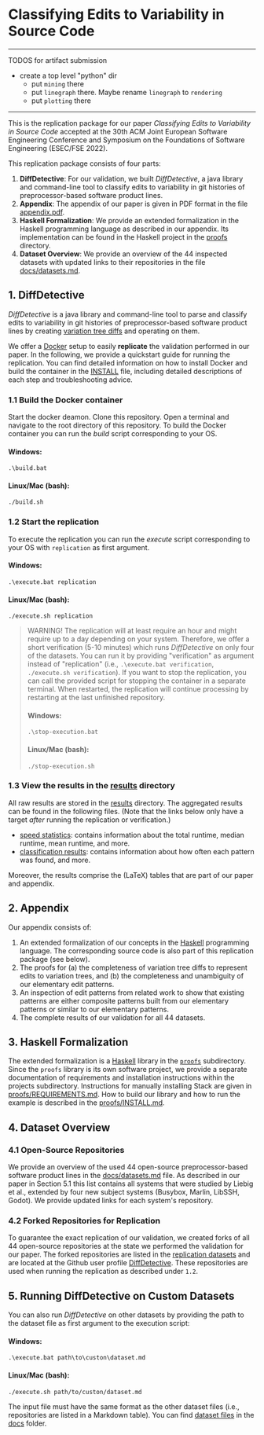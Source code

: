 # Classifying Edits to Variability in Source Code

---
TODOS for artifact submission
- create a top level "python" dir
  - put `mining` there
  - put `linegraph` there. Maybe rename `linegraph` to `rendering`
  - put `plotting` there
---

This is the replication package for our paper _Classifying Edits to Variability in Source Code_ accepted at the 30th ACM Joint European Software Engineering Conference and Symposium on the Foundations of Software Engineering (ESEC/FSE 2022).

This replication package consists of four parts:

1. **DiffDetective**: For our validation, we built _DiffDetective_, a java library and command-line tool to classify edits to variability in git histories of preprocessor-based software product lines.
2. **Appendix**: The appendix of our paper is given in PDF format in the file [appendix.pdf](appendix.pdf).
3. **Haskell Formalization**: We provide an extended formalization in the Haskell programming language as described in our appendix. Its implementation can be found in the Haskell project in the [proofs](proofs) directory.
4. **Dataset Overview**: We provide an overview of the 44 inspected datasets with updated links to their repositories in the file [docs/datasets.md][dataset].

## 1. DiffDetective
_DiffDetective_ is a java library and command-line tool to parse and classify edits to variability in git histories of preprocessor-based software product lines by creating [variation tree diffs][difftree_class] and operating on them.

We offer a [Docker](https://www.docker.com/) setup to easily __replicate__ the validation performed in our paper. 
In the following, we provide a quickstart guide for running the replication.
You can find detailed information on how to install Docker and build the container in the [INSTALL](INSTALL.md) file, including detailed descriptions of each step and troubleshooting advice.

### 1.1 Build the Docker container
Start the docker deamon.
Clone this repository.
Open a terminal and navigate to the root directory of this repository.
To build the Docker container you can run the _build_ script corresponding to your OS.
#### Windows: 
`.\build.bat`
#### Linux/Mac (bash): 
`./build.sh`

### 1.2 Start the replication
To execute the replication you can run the _execute_ script corresponding to your OS with `replication` as first argument.

#### Windows:
`.\execute.bat replication`
#### Linux/Mac (bash):
`./execute.sh replication`

> WARNING!
> The replication will at least require an hour and might require up to a day depending on your system.
> Therefore, we offer a short verification (5-10 minutes) which runs _DiffDetective_ on only four of the datasets.
> You can run it by providing "verification" as argument instead of "replication" (i.e., `.\execute.bat verification`,  `./execute.sh verification`).
> If you want to stop the replication, you can call the provided script for stopping the container in a separate terminal.
> When restarted, the replication will continue processing by restarting at the last unfinished repository.
> #### Windows:
> `.\stop-execution.bat`
> #### Linux/Mac (bash):
> `./stop-execution.sh`


### 1.3 View the results in the [results][resultsdir] directory
All raw results are stored in the [results][resultsdir] directory.
The aggregated results can be found in the following files.
(Note that the links below only have a target _after_ running the replication or verification.)
- [speed statistics][resultsdir_speed_statistics]: contains information about the total runtime, median runtime, mean runtime, and more.
- [classification results][resultsdir_classification_results]: contains information about how often each pattern was found, and more.

Moreover, the results comprise the (LaTeX) tables that are part of our paper and appendix.

## 2. Appendix

Our appendix consists of:
1. An extended formalization of our concepts in the [Haskell][haskell] programming language. The corresponding source code is also part of this replication package (see below).
2. The proofs for (a) the completeness of variation tree diffs to represent edits to variation trees, and (b) the completeness and unambiguity of our elementary edit patterns.
3. An inspection of edit patterns from related work to show that existing patterns are either composite patterns built from our elementary patterns or similar to our elementary patterns.
4. The complete results of our validation for all 44 datasets.

## 3. Haskell Formalization
The extended formalization is a [Haskell][haskell] library in the [`proofs`](proofs) subdirectory.
Since the `proofs` library is its own software project, we provide a separate documentation of requirements and installation instructions within the projects subdirectory.
Instructions for manually installing Stack are given in [proofs/REQUIREMENTS.md](proofs/REQUIREMENTS.md).
How to build our library and how to run the example is described in the [proofs/INSTALL.md](proofs/INSTALL.md).


## 4. Dataset Overview
### 4.1 Open-Source Repositories
We provide an overview of the used 44 open-source preprocessor-based software product lines in the [docs/datasets.md][dataset] file.
As described in our paper in Section 5.1 this list contains all systems that were studied by Liebig et al., extended by four new subject systems (Busybox, Marlin, LibSSH, Godot).
We provide updated links for each system's repository.

### 4.2 Forked Repositories for Replication
To guarantee the exact replication of our validation, we created forks of all 44 open-source repositories at the state we performed the validation for our paper.
The forked repositories are listed in the [replication datasets](docs/replication/datasets.md) and are located at the Github user profile [DiffDetective](https://github.com/DiffDetective?tab=repositories).
These repositories are used when running the replication as described under `1.2`.

## 5. Running DiffDetective on Custom Datasets
You can also run _DiffDetective_ on other datasets by providing the path to the dataset file as first argument to the execution script:

#### Windows:
`.\execute.bat path\to\custon\dataset.md`
#### Linux/Mac (bash):
`./execute.sh path/to/custon/dataset.md`

The input file must have the same format as the other dataset files (i.e., repositories are listed in a Markdown table). You can find [dataset files](docs/datasets.md) in the [docs](docs) folder.

[difftree_class]: src/main/java/org/variantsync/diffdetective/diff/difftree/DiffTree.java
[haskell]: https://www.haskell.org/
[dataset]: docs/datasets.md

[resultsdir]: results/validation/current
[resultsdir_classification_results]: results/validation/current/ultimateresult.metadata.txt
[resultsdir_speed_statistics]: results/validation/current/speedstatistics.txt
